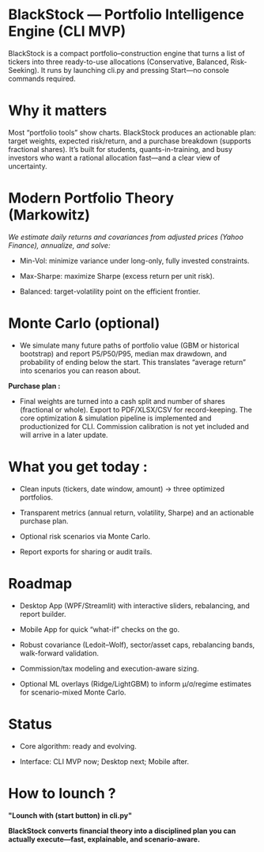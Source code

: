 # BlackStock — Portfolio Intelligence Engine (CLI MVP)

BlackStock is a compact portfolio–construction engine that turns a list of tickers into three ready-to-use allocations (Conservative, Balanced, Risk-Seeking). It runs by launching cli.py and pressing Start—no console commands required. 

# Why it matters

Most “portfolio tools” show charts. BlackStock produces an actionable plan: target weights, expected risk/return, and a purchase breakdown (supports fractional shares). It’s built for students, quants-in-training, and busy investors who want a rational allocation fast—and a clear view of uncertainty.


# Modern Portfolio Theory (Markowitz)
  _We estimate daily returns and covariances from adjusted prices (Yahoo Finance), annualize, and solve:_

- Min-Vol: minimize variance under long-only, fully invested constraints.

- Max-Sharpe: maximize Sharpe (excess return per unit risk).

- Balanced: target-volatility point on the efficient frontier.

# Monte Carlo (optional)
- We simulate many future paths of portfolio value (GBM or historical bootstrap) and report P5/P50/P95, median max drawdown, and probability of ending below the start. This translates “average return” into scenarios you can reason about.
  
**Purchase plan :**
  
- Final weights are turned into a cash split and number of shares (fractional or whole). Export to PDF/XLSX/CSV for record-keeping.
The core optimization & simulation pipeline is implemented and productionized for CLI. Commission calibration is not yet included and will arrive in a later update.


# What you get today :

- Clean inputs (tickers, date window, amount) → three optimized portfolios.

- Transparent metrics (annual return, volatility, Sharpe) and an actionable purchase plan.

- Optional risk scenarios via Monte Carlo.

- Report exports for sharing or audit trails.

# Roadmap

- Desktop App (WPF/Streamlit) with interactive sliders, rebalancing, and report builder.

- Mobile App for quick “what-if” checks on the go.

- Robust covariance (Ledoit–Wolf), sector/asset caps, rebalancing bands, walk-forward validation.

- Commission/tax modeling and execution-aware sizing.

- Optional ML overlays (Ridge/LightGBM) to inform μ/σ/regime estimates for scenario-mixed Monte Carlo.

# Status

- Core algorithm: ready and evolving.

- Interface: CLI MVP now; Desktop next; Mobile after.


# How to lounch ?

**"Lounch with (start button) in cli.py"**

**BlackStock converts financial theory into a disciplined plan you can actually execute—fast, explainable, and scenario-aware.**
